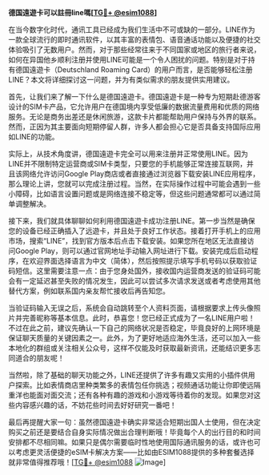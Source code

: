 **德国遠遊卡可以註冊line嗎[[TG💪+ @esim1088](https://t.me/s/esim1088)]**

在当今数字化时代，通讯工具已经成为我们生活中不可或缺的一部分。LINE作为一款全球流行的即时通讯软件，以其丰富的表情包、语音通话功能以及便捷的社交体验吸引了无数用户。然而，对于那些经常往来于不同国家或地区的旅行者来说，如何在异国他乡顺利注册并使用LINE可能是一个令人困扰的问题。特别是对于持有德国遠遊卡（Deutschland Roaming Card）的用户而言，是否能够轻松注册LINE？本文将详细探讨这一问题，并为有类似需求的朋友提供实用建议。

首先，让我们来了解一下什么是德国遠遊卡。德国遠遊卡是一种专为短期赴德游客设计的SIM卡产品，它允许用户在德国境内享受低廉的数据流量费用和优质的网络服务。无论是商务出差还是休闲旅游，这款卡片都能帮助用户保持与外界的联系。然而，正因为其主要面向短期停留人群，许多人都会担心它是否具备支持国际应用如LINE的功能。

实际上，从技术角度讲，德国遠遊卡完全可以用来注册并正常使用LINE。因为LINE并不限制特定运营商或SIM卡类型，只要您的手机能够正常连接互联网，并且该网络允许访问Google Play商店或者直接通过浏览器下载安装LINE应用程序，那么理论上讲，您就可以完成注册过程。当然，在实际操作过程中可能会遇到一些小障碍，比如语言设置问题或是网络连接不稳定等，但这些问题通常都可以通过简单调整解决。

接下来，我们就具体聊聊如何利用德国遠遊卡成功注册LINE。第一步当然是确保您的设备已经正确插入了远遊卡，并且处于良好工作状态。接着打开手机上的应用市场，搜索“LINE”，找到官方版本后点击下载安装。如果您所在地区无法直接访问Google Play，则可以通过官网地址手动输入网址进行下载。安装完成后启动程序，在欢迎界面选择语言为中文（简体），然后按照提示填写手机号码以获取验证码短信。这里需要注意一点：由于您身处国外，接收国内运营商发送的验证码可能会有一定延迟甚至失败的情况发生，因此可以尝试多次请求发送或者考虑使用其他替代方案，例如联系国内亲友帮忙接收后再告知您。

当验证码输入无误之后，系统会自动跳转至个人资料页面，请根据要求上传头像照片并完善昵称等基本信息。此时，恭喜您！您已经正式成为了一名LINE用户啦！不过在此之前，建议先确认一下自己的网络状况是否稳定，毕竟良好的上网环境是保证聊天质量的关键因素之一。此外，为了更好地适应海外生活，还可以加入一些本地化的群组或关注相关公众号，这样不仅能及时获取最新资讯，还能结识更多志同道合的朋友呢！

当然啦，除了基础的聊天功能之外，LINE还提供了许多有趣又实用的小插件供用户探索。比如表情商店里种类繁多的表情包任你挑选；视频通话功能让你即使远隔重洋也能面对面交流；还有各种有趣的游戏和小游戏等待着你的发现。如果您对这些内容感兴趣的话，不妨花些时间去好好研究一番吧！

最后再提醒大家一句：虽然德国遠遊卡确实非常适合短期出国人士使用，但在决定购买之前还是要结合自身实际情况做出合理判断哦！毕竟每个人的出行目的和时间安排都不尽相同嘛。如果只是偶尔需要临时性地使用国际通讯服务的话，或许也可以考虑更灵活便捷的eSIM卡解决方案——比如由ESIM1088提供的多种套餐选择就非常值得推荐哦！[[TG💪+ @esim1088](https://t.me/s/esim1088) ![Image](https://i.postimg.cc/4NQfJmqS/Snipaste-2025-05-13-00-14-12.png)]